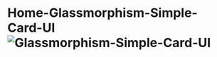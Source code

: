 # Home-Glassmorphism-Simple-Card-UI![Glassmorphism-Simple-Card-UI](https://user-images.githubusercontent.com/99351763/223066977-9dcefd23-65df-4389-9569-36af968678fe.png)
